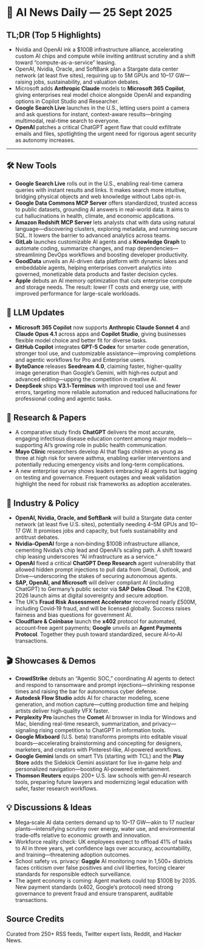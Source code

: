 # 📰 AI News Daily — 25 Sept 2025

## TL;DR (Top 5 Highlights)
- Nvidia and OpenAI ink a $100B infrastructure alliance, accelerating custom AI chips and compute while inviting antitrust scrutiny and a shift toward “compute-as-a-service” leasing.
- OpenAI, Nvidia, Oracle, and SoftBank plan a Stargate data center network (at least five sites), requiring up to 5M GPUs and 10–17 GW—raising jobs, sustainability, and valuation debates.
- Microsoft adds **Anthropic Claude** models to **Microsoft 365 Copilot**, giving enterprises real model choice alongside OpenAI and expanding options in Copilot Studio and Researcher.
- **Google Search Live** launches in the U.S., letting users point a camera and ask questions for instant, context-aware results—bringing multimodal, real-time search to everyone.
- **OpenAI** patches a critical ChatGPT agent flaw that could exfiltrate emails and files, spotlighting the urgent need for rigorous agent security as autonomy increases.

---

## 🛠️ New Tools
- **Google Search Live** rolls out in the U.S., enabling real-time camera queries with instant results and links. It makes search more intuitive, bridging physical objects and web knowledge without Labs opt-in.
- **Google Data Commons MCP Server** offers standardized, trusted access to public datasets, grounding AI answers in real-world data. It aims to cut hallucinations in health, climate, and economic applications.
- **Amazon Redshift MCP Server** lets analysts chat with data using natural language—discovering clusters, exploring metadata, and running secure SQL. It lowers the barrier to advanced analytics across teams.
- **GitLab** launches customizable AI agents and a **Knowledge Graph** to automate coding, summarize changes, and map dependencies—streamlining DevOps workflows and boosting developer productivity.
- **GoodData** unveils an AI-driven data platform with dynamic lakes and embeddable agents, helping enterprises convert analytics into governed, monetizable data products and faster decision cycles.
- **Apple** debuts an AI memory optimization that cuts enterprise compute and storage needs. The result: lower IT costs and energy use, with improved performance for large-scale workloads.

## 🤖 LLM Updates
- **Microsoft 365 Copilot** now supports **Anthropic Claude Sonnet 4** and **Claude Opus 4.1** across apps and **Copilot Studio**, giving businesses flexible model choice and better fit for diverse tasks.
- **GitHub Copilot** integrates **GPT-5 Codex** for smarter code generation, stronger tool use, and customizable assistance—improving completions and agentic workflows for Pro and Enterprise users.
- **ByteDance** releases **Seedream 4.0**, claiming faster, higher-quality image generation than Google’s Gemini, with high‑res output and advanced editing—upping the competition in creative AI.
- **DeepSeek** ships **V3.1‑Terminus** with improved tool use and fewer errors, targeting more reliable automation and reduced hallucinations for professional coding and agentic tasks.

## 📑 Research & Papers
- A comparative study finds **ChatGPT** delivers the most accurate, engaging infectious disease education content among major models—supporting AI’s growing role in public health communication.
- **Mayo Clinic** researchers develop AI that flags children as young as three at high risk for severe asthma, enabling earlier interventions and potentially reducing emergency visits and long-term complications.
- A new enterprise survey shows leaders embracing AI agents but lagging on testing and governance. Frequent outages and weak validation highlight the need for robust risk frameworks as adoption accelerates.

## 🏢 Industry & Policy
- **OpenAI, Nvidia, Oracle, and SoftBank** will build a Stargate data center network (at least five U.S. sites), potentially needing 4–5M GPUs and 10–17 GW. It promises jobs and capacity, but fuels sustainability and antitrust debates.
- **Nvidia–OpenAI** forge a non‑binding $100B infrastructure alliance, cementing Nvidia’s chip lead and OpenAI’s scaling path. A shift toward chip leasing underscores “AI infrastructure as a service.”
- **OpenAI** fixed a critical **ChatGPT Deep Research** agent vulnerability that allowed hidden prompt injections to pull data from Gmail, Outlook, and Drive—underscoring the stakes of securing autonomous agents.
- **SAP, OpenAI, and Microsoft** will deliver compliant AI (including ChatGPT) to Germany’s public sector via **SAP Delos Cloud**. The €20B, 2026 launch aims at digital sovereignty and secure adoption.
- The UK’s **Fraud Risk Assessment Accelerator** recovered nearly £500M, including Covid‑19 fraud, and will be licensed globally. Success raises fairness and bias questions for government AI.
- **Cloudflare & Coinbase** launch the **x402** protocol for automated, account‑free agent payments; **Google** unveils an **Agent Payments Protocol**. Together they push toward standardized, secure AI‑to‑AI transactions.

## 🎬 Showcases & Demos
- **CrowdStrike** debuts an “Agentic SOC,” coordinating AI agents to detect and respond to ransomware and prompt injections—shrinking response times and raising the bar for autonomous cyber defense.
- **Autodesk Flow Studio** adds AI for character modeling, scene generation, and motion capture—cutting production time and helping artists deliver high‑quality VFX faster.
- **Perplexity Pro** launches the **Comet** AI browser in India for Windows and Mac, blending real-time research, summarization, and privacy—signaling rising competition to ChatGPT in information tools.
- **Google Mixboard** (U.S. beta) transforms prompts into editable visual boards—accelerating brainstorming and concepting for designers, marketers, and creators with Pinterest‑like, AI‑powered workflows.
- **Google Gemini** lands on smart TVs (starting with TCL) and the **Play Store** adds the Sidekick Gemini assistant for live in‑game help and personalized navigation—boosting AI‑powered entertainment.
- **Thomson Reuters** equips 200+ U.S. law schools with gen‑AI research tools, preparing future lawyers and modernizing legal education with safer, faster research workflows.

## 💡 Discussions & Ideas
- Mega‑scale AI data centers demand up to 10–17 GW—akin to 17 nuclear plants—intensifying scrutiny over energy, water use, and environmental trade‑offs relative to economic growth and innovation.
- Workforce reality check: UK employees expect to offload 41% of tasks to AI in three years, yet confidence lags over accuracy, accountability, and training—threatening adoption outcomes.
- School safety vs. privacy: **Gaggle** AI monitoring now in 1,500+ districts faces criticism over false positives and civil liberties, forcing clearer standards for responsible edtech surveillance.
- The agent economy is coming: Agent markets could top $100B by 2035. New payment standards (x402, Google’s protocol) need strong governance to prevent fraud and ensure transparent, auditable transactions.

## Source Credits  
Curated from 250+ RSS feeds, Twitter expert lists, Reddit, and Hacker News.